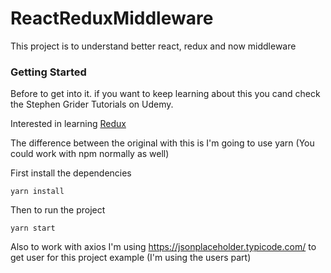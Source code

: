# ReactReduxMiddleware

This project is to understand better react, redux and now middleware

### Getting Started

Before to get into it. if you want to keep learning about this
you cand check the Stephen Grider Tutorials on Udemy.

Interested in learning [Redux](https://www.udemy.com/react-redux/)

The difference between the original with this is I'm going to use yarn
(You could work with npm normally as well)

First install the dependencies
```
yarn install
```

Then to run the project
```
yarn start
```

Also to work with axios I'm using https://jsonplaceholder.typicode.com/
to get user for this project example (I'm using the users part)


